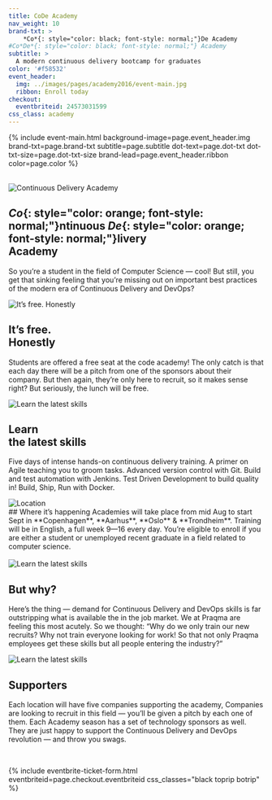 ```yaml
---
title: CoDe Academy
nav_weight: 10
brand-txt: >
    *Co*{: style="color: black; font-style: normal;"}De Academy
#Co*De*{: style="color: black; font-style: normal;"} Academy
subtitle: >
  A modern continuous delivery bootcamp for graduates
color: '#f58532'
event_header:
  img: ../images/pages/academy2016/event-main.jpg
  ribbon: Enroll today
checkout:
  eventbriteid: 24573031599
css_class: academy
---
```


{% include event-main.html
background-image=page.event_header.img
brand-txt=page.brand-txt
subtitle=page.subtitle
dot-text=page.dot-txt
dot-txt-size=page.dot-txt-size
brand-lead=page.event_header.ribbon
color=page.color %}

<br>

<div class="columns3">
  <div markdown="1">
<div class="image">
  <img src="../images/pages/academy2016/0015.jpg" alt="Continuous Delivery Academy">
</div>

## *Co*{: style="color: orange; font-style: normal;"}ntinuous *De*{: style="color: orange; font-style: normal;"}livery<br> Academy
So you’re a student in the field of Computer Science — cool! But still, you get that sinking feeling that you’re missing out on important best practices of the modern era of Continuous Delivery and DevOps?
  </div>
  <div markdown="1">
<div class="image">
  <img src="../images/pages/academy2016/0040.jpg" alt="It’s free. Honestly">
</div>

## It’s free.<br> Honestly
Students are offered a free seat at the code academy! The only catch is that each day there will be a pitch from one of the sponsors about their company. But then again, they’re only here to recruit, so it makes sense right? But seriously, the lunch will be free.
  </div>
  <div markdown="1">
<div class="image">
  <img src="../images/pages/academy2016/0020.jpg" alt="Learn the latest skills">
</div>

## Learn<br> the latest skills
Five days of intense hands-on continuous delivery training. A primer on Agile teaching you to groom tasks. Advanced version control with Git. Build and test automation with Jenkins. Test Driven Development to build quality in! Build, Ship, Run with Docker.
  </div>
</div>

<div class="pullout" style="background: {{ page.color }}">
    <div class="image">
      <img src="../images/icons/icon-place-big.png" alt="Location">
    </div>
<div class="text" markdown="1">
## Where it’s happening
Academies will take place from mid Aug to start Sept in **Copenhagen**, **Aarhus**, **Oslo** & **Trondheim**. Training will be in English, a full week 9—16 every day. You’re eligible to enroll if you are either a student or unemployed recent graduate in a field related to computer science.
</div>
</div>

<br>

<div class="columns2">
  <div markdown="1">
<div class="image">
  <img src="../images/pages/academy2016/0013.jpg" class="round" alt="Learn the latest skills">
</div>

## But why?
Here’s the thing — demand for Continuous Delivery and DevOps skills is far outstripping what is available the in the job market. We at Praqma are feeling this most acutely. So we thought: “Why do we only train our new recruits? Why not train everyone looking for work! So that not only Praqma employees get these skills but all people entering the industry?”
  </div>
  <div markdown="1">
<div class="image">
  <img src="../images/pages/academy2016/0022.jpg" class="round" alt="Learn the latest skills">
</div>

## Supporters
Each location will have five companies supporting the academy, Companies are looking to recruit in this field — you’ll be given a pitch by each one of them. Each Academy season has a set of technology sponsors as well. They are just happy to support the Continuous Delivery and DevOps revolution — and throw you swags.
  </div>
</div>

<br>

{% include eventbrite-ticket-form.html
eventbriteid=page.checkout.eventbriteid
css_classes="black toprip botrip" %}
